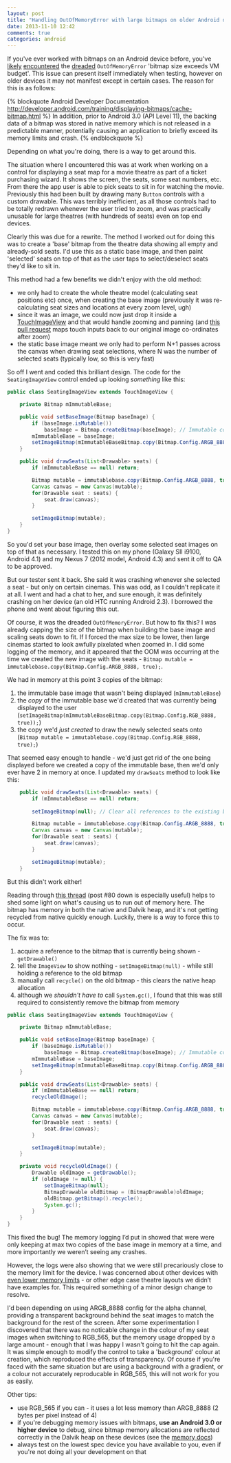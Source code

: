 ```yaml
---
layout: post
title: "Handling OutOfMemoryError with large bitmaps on older Android devices"
date: 2013-11-10 12:42
comments: true
categories: android
---
```


If you've ever worked with bitmaps on an Android device before, you've [likely](http://stackoverflow.com/questions/477572/strange-out-of-memory-issue-while-loading-an-image-to-a-bitmap-object) [encountered](http://stackoverflow.com/questions/14235287/suggestions-to-avoid-bitmap-out-of-memory-error?lq=1) the [dreaded](https://code.google.com/p/android/issues/detail?id=8488) `OutOfMemoryError` 'bitmap size exceeds VM budget'. This issue can present itself immediately when testing, however on older devices it may not manifest except in certain cases. The reason for this is as follows:

{% blockquote Android Developer Documentation http://developer.android.com/training/displaying-bitmaps/cache-bitmap.html %}
In addition, prior to Android 3.0 (API Level 11), the backing data of a bitmap was stored in native memory which is not released in a predictable manner, potentially causing an application to briefly exceed its memory limits and crash.
{% endblockquote %}

Depending on what you're doing, there is a way to get around this.

<!-- more -->

The situation where I encountered this was at work when working on a control for displaying a seat map for a movie theatre as part of a ticket purchasing wizard. It shows the screen, the seats, some seat numbers, etc. From there the app user is able to pick seats to sit in for watching the movie. Previously this had been built by drawing many `Button` controls with a custom drawable. This was terribly inefficient, as all those controls had to be totally redrawn whenever the user tried to zoom, and was practically unusable for large theatres (with hundreds of seats) even on top end devices.

Clearly this was due for a rewrite. The method I worked out for doing this was to create a 'base' bitmap from the theatre data showing all empty and already-sold seats. I'd use this as a static base image, and then paint 'selected' seats on top of that as the user taps to select/deselect seats they'd like to sit in.

This method had a few benefits we didn't enjoy with the old method:

- we only had to create the whole theatre model (calculating seat positions etc) once, when creating the base image (previously it was re-calculating seat sizes and locations at every zoom level, ugh)
- since it was an image, we could now just drop it inside a [TouchImageView](https://github.com/MikeOrtiz/TouchImageView) and that would handle zooming and panning (and [this pull request](https://github.com/MikeOrtiz/TouchImageView/pull/33) maps touch inputs back to our original image co-ordinates after zoom)
- the static base image meant we only had to perform N+1 passes across the canvas when drawing seat selections, where N was the number of selected seats (typically low, so this is very fast)

So off I went and coded this brilliant design. The code for the `SeatingImageView` control ended up looking _something_ like this:

``` java
public class SeatingImageView extends TouchImageView {

    private Bitmap mImmutableBase;

    public void setBaseImage(Bitmap baseImage) {
        if (baseImage.isMutable())
            baseImage = Bitmap.createBitmap(baseImage); // Immutable copy
        mImmutableBase = baseImage;
        setImageBitmap(mImmutableBaseBitmap.copy(Bitmap.Config.ARGB_8888, true));
    }

    public void drawSeats(List<Drawable> seats) {
        if (mImmutableBase == null) return;

        Bitmap mutable = immutablebase.copy(Bitmap.Config.ARGB_8888, true);
        Canvas canvas = new Canvas(mutable);
        for(Drawable seat : seats) {
            seat.draw(canvas);
        }

        setImageBitmap(mutable);
    }
}
```

So you'd set your base image, then overlay some selected seat images on top of that as necessary. I tested this on my phone (Galaxy SII i9100, Android 4.1) and my Nexus 7 (2012 model, Android 4.3) and sent it off to QA to be approved.

But our tester sent it back. She said it was crashing whenever she selected a seat - but only on certain cinemas. This was odd, as I couldn't replicate it at all. I went and had a chat to her, and sure enough, it was definitely crashing on her device (an old HTC running Android 2.3). I borrowed the phone and went about figuring this out.

Of course, it was the dreaded `OutOfMemoryError`. But how to fix this? I was already capping the size of the bitmap when building the base image and scaling seats down to fit. If I forced the max size to be lower, then large cinemas started to look awfully pixelated when zoomed in. I did some logging of the memory, and it appeared that the OOM was occurring at the time we created the new image with the seats - `Bitmap mutable = immutablebase.copy(Bitmap.Config.ARGB_8888, true);`.

We had in memory at this point 3 copies of the bitmap:

1. the immutable base image that wasn't being displayed (`mImmutableBase`)
2. the _copy_ of the immutable base we'd created that was currently being displayed to the user (`setImageBitmap(mImmutableBaseBitmap.copy(Bitmap.Config.RGB_8888, true));`)
3. the copy we'd _just created_ to draw the newly selected seats onto (`Bitmap mutable = immutablebase.copy(Bitmap.Config.RGB_8888, true);`)

That seemed easy enough to handle - we'd just get rid of the one being displayed before we created a copy of the immutable base, then we'd only ever have 2 in memory at once. I updated my `drawSeats` method to look like this:

``` java
    public void drawSeats(List<Drawable> seats) {
        if (mImmutableBase == null) return;
        
        setImageBitmap(null); // Clear all references to the existing bitmap

        Bitmap mutable = immutablebase.copy(Bitmap.Config.ARGB_8888, true);
        Canvas canvas = new Canvas(mutable);
        for(Drawable seat : seats) {
            seat.draw(canvas);
        }

        setImageBitmap(mutable);
    }
```

But this didn't work either!

Reading through [this thread](https://code.google.com/p/android/issues/detail?id=8488#c80) (post #80 down is especially useful) helps to shed some light on what's causing us to run out of memory here. The bitmap has memory in both the native and Dalvik heap, and it's not getting recycled from native quickly enough. Luckily, there is a way to force this to occur.

The fix was to:

1. acquire a reference to the bitmap that is currently being shown - `getDrawable()`
2. tell the `ImageView` to show nothing - `setImageBitmap(null)` - while still holding a reference to the old bitmap
3. manually call `recycle()` on the old bitmap - this clears the native heap allocation
4. although we _shouldn't have to_ call `System.gc()`, I found that this was still required to consistently remove the bitmap from memory

``` java
public class SeatingImageView extends TouchImageView {

    private Bitmap mImmutableBase;

    public void setBaseImage(Bitmap baseImage) {
        if (baseImage.isMutable())
            baseImage = Bitmap.createBitmap(baseImage); // Immutable copy
        mImmutableBase = baseImage;
        setImageBitmap(mImmutableBaseBitmap.copy(Bitmap.Config.ARGB_8888, true));
    }

    public void drawSeats(List<Drawable> seats) {
        if (mImmutableBase == null) return;
        recycleOldImage();

        Bitmap mutable = immutablebase.copy(Bitmap.Config.ARGB_8888, true);
        Canvas canvas = new Canvas(mutable);
        for(Drawable seat : seats) {
            seat.draw(canvas);
        }

        setImageBitmap(mutable);
    }

    private void recycleOldImage() {
        Drawable oldImage = getDrawable();
        if (oldImage != null) {
            setImageBitmap(null);
            BitmapDrawable oldBitmap = (BitmapDrawable)oldImage;
            oldBitmap.getBitmap().recycle();
            System.gc();
        }
    }
}
```

This fixed the bug! The memory logging I’d put in showed that were were only keeping at max two copies of the base image in memory at a time, and more importantly we weren’t seeing any crashes.

However, the logs were also showing that we were still precariously close to the memory limit for the device. I was concerned about other devices with [even lower memory limits](http://stackoverflow.com/questions/4351678/two-questions-about-max-heap-sizes-and-available-memory-in-android) - or other edge case theatre layouts we didn’t have examples for. This required something of a minor design change to resolve.

I'd been depending on using ARGB_8888 config for the alpha channel, providing a transparent background behind the seat images to match the background for the rest of the screen. After some experimentation I discovered that there was no noticable change in the colour of my seat images when switching to RGB_565, but the memory usage dropped by a large amount - enough that I was happy I wasn't going to hit the cap again. It was simple enough to modify the control to take a 'background' colour at creation, which reproduced the effects of transparency. Of course if you're faced with the same situation but are using a background with a gradient, or a colour not accurately reproducable in RGB_565, this will not work for you as easily.

Other tips:

- use RGB_565 if you can - it uses a lot less memory than ARGB_8888 (2 bytes per pixel instead of 4)
- if you're debugging memory issues with bitmaps, __use an Android 3.0 or higher device__ to debug, since bitmap memory allocations are reflected correctly in the Dalvik heap on these devices (see the [memory docs](http://developer.android.com/training/articles/memory.html#Bitmaps))
- always test on the lowest spec device you have available to you, even if you're not doing all your development on that